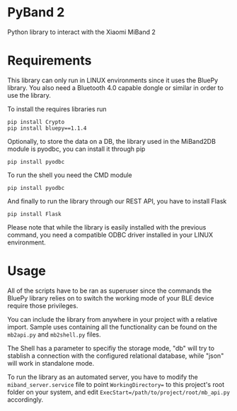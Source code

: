 # PyBand 2
Python library to interact with the Xiaomi MiBand 2

# Requirements
This library can only run in LINUX environments since it uses the BluePy library.
You also need a Bluetooth 4.0 capable dongle or similar in order to use the library.

To install the requires libraries run
```
pip install Crypto
pip install bluepy==1.1.4
```

Optionally, to store the data on a DB, the library used in the MiBand2DB module is pyodbc, you can install it through pip
```
pip install pyodbc
```

To run the shell you need the CMD module
```
pip install pyodbc
```

And finally to run the library through our REST API, you have to install Flask
```
pip install Flask
```

Please note that while the library is easily installed with the previous command, you need a compatible ODBC driver installed in your LINUX environment.

# Usage
All of the scripts have to be ran as superuser since the commands the BluePy library relies on to switch the working mode of your BLE device require those privileges.

You can include the library from anywhere in your project with a relative import. Sample uses containing all the functionality can be found on the ```mb2api.py``` and ```mb2shell.py``` files.

The Shell has a parameter to specifiy the storage mode, "db" will try to stablish a connection with the configured relational database, while "json" will work in standalone mode.

To run the library as an automated server, you have to modify the ```miband_server.service``` file to point ```WorkingDirectory=``` to this project's root folder on your system, and edit ```ExecStart=/path/to/project/root/mb_api.py``` accordingly.

